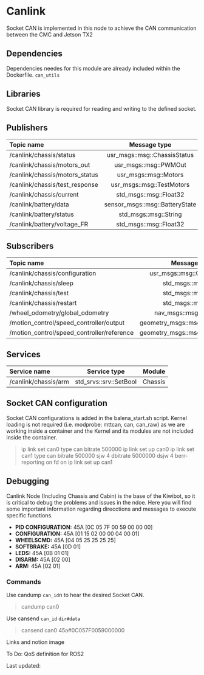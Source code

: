 # **Canlink**
Socket CAN is implemented in this node to achieve the CAN communication between the CMC and Jetson TX2

## **Dependencies**
Dependencies needes for this module are already included within the Dockerfile.
`can_utils`

## **Libraries**
Socket CAN library is required for reading and writing to the defined socket.

## **Publishers**

| Topic name                      | Message type                    | Module   |
|:--------------------------------|:-------------------------------:|---------:|
| /canlink/chassis/status         | usr_msgs::msg::ChassisStatus    | Chassis  |
| /canlink/chassis/motors_out     | usr_msgs::msg::PWMOut           | Chassis  |
| /canlink/chassis/motors_status  | usr_msgs::msg::Motors           | Chassis  |
| /canlink/chassis/test_response  | usr_msgs::msg::TestMotors       | Chassis  |
| /canlink/chassis/current        | std_msgs::msg::Float32          | Chassis  |
| /canlink/battery/data           | sensor_msgs::msg::BatteryState  | Battery  |
| /canlink/battery/status         | std_msgs::msg::String           | Battery  |
| /canlink/battery/voltage_FR     | std_msgs::msg::Float32          | Battery  |



## **Subscribers**

| Topic name                                | Message type                      | Module   |
|:------------------------------------------|:---------------------------------:|---------:|
| /canlink/chassis/configuration            | usr_msgs::msg::Configuration      | Chassis  |
| /canlink/chassis/sleep                    | std_msgs::msg::Bool               | Chassis  |
| /canlink/chassis/test                     | std_msgs::msg::Bool               | Chassis  |
| /canlink/chassis/restart                  | std_msgs::msg::Bool               | Chassis  |
| /wheel_odometry/global_odometry           | nav_msgs::msg::Odometry           | Chassis  |
| /motion_control/speed_controller/output   | geometry_msgs::msg::TwistStamped  | Chassis  |
| /motion_control/speed_controller/reference| geometry_msgs::msg::TwistStamped  | Chassis  |

## **Services**

| Service name          | Service type              | Module   |
|:----------------------|:-------------------------:|---------:|
| /canlink/chassis/arm  | std_srvs::srv::SetBool    | Chassis  |

## **Socket CAN configuration**
Socket CAN configurations is added in the balena_start.sh script. Kernel loading is not required (i.e. modprobe: mttcan, can, can_raw) as we are working inside a container and the Kernel and its modules are not included inside the container.

> ip link set can0 type can bitrate 500000
> ip link set up can0
> ip link set can1 type can bitrate 500000 sjw 4 dbitrate 5000000 dsjw 4 berr-reporting on fd on
> ip link set up can1

## **Debugging**
Canlink Node (Including Chassis and Cabin) is the base of the Kiwibot, so it is critical to debug the problems and issues in the ndoe. Here you will find some important information regarding direcctions and messages to execute specific functions.

* **PID CONFIGURATION:** 45A [0C 05 7F 00 59 00 00 00] 
* **CONFIGURATION:** 45A [01 15 02 00 00 04 00 01] 
* **WHEELSCMD:** 45A [04 05 25 25 25 25]
* **SOFTBRAKE:** 45A [0D 01]
* **LEDS:** 45A [0B 01 01]
* **DISARM:** 45A [02 00]
* **ARM:** 45A [02 01] 

### **Commands**
Use candump `can_id`n to hear the desired Socket CAN.
> candump can0

Use cansend `can_id` `dir#data`
> cansend can0 45a#0C057F0059000000


Links and notion image 

To Do:
QoS definition for ROS2

Last updated: 